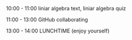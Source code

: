 
10:00 - 11:00
liniar algebra text, liniar algebra quiz

11:00 - 13:00
GitHub collaborating

13:00 - 14:00
LUNCHTIME (enjoy yourself)
